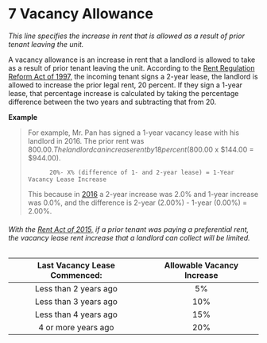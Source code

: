 # 7 Vacancy Allowance
_This line specifies the increase in rent that is allowed as a result of prior tenant leaving the unit._

A vacancy allowance is an increase in rent that a landlord is allowed to take as a result of prior tenant leaving the unit. According to the [Rent Regulation Reform Act of 1997,](https://www1.nyc.gov/site/rentguidelinesboard/resources/rrra-1997.page) the incoming tenant signs a 2-year lease, the landlord is allowed to increase the prior legal rent, 20 percent. If they sign a 1-year lease, that percentage increase is calculated by taking the percentage difference between the two years and subtracting that from 20.

**Example**
> For example, Mr. Pan has signed a 1-year vacancy lease with his landlord in 2016. The prior rent was $800.00. The landlord can increase rent by 18 percent ($800.00 x $144.00 = $944.00).
>
>			20%- X% (difference of 1- and 2-year lease) = 1-Year Vacancy Lease Increase
>
> This because in [2016](http://www1.nyc.gov/assets/rentguidelinesboard/pdf/guidelines/aptorders2018.pdf) a 2-year increase was 2.0% and 1-year increase was 0.0%, and the difference is 2-year (2.00%) - 1-year (0.00%) = 2.00%.

###### With the [Rent Act of 2015,](https://www1.nyc.gov/site/rentguidelinesboard/resources/rent-act-of-2015.page) if a prior tenant was paying a preferential rent, the vacancy lease rent increase that a landlord can collect will be limited.

|**Last Vacancy Lease Commenced**:| **Allowable Vacancy Increase**|
|:-------------------------------:|:-----------------------------:|
|Less than 2 years ago            |        5%                     |
|Less than 3 years ago            |        10%                    |
|Less than 4 years ago            |        15%                    |
|4 or more years ago              |        20%                    |

